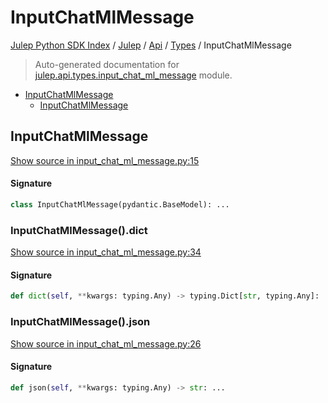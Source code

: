 # InputChatMlMessage

[Julep Python SDK Index](../../../README.md#julep-python-sdk-index) / [Julep](../../index.md#julep) / [Api](../index.md#api) / [Types](./index.md#types) / InputChatMlMessage

> Auto-generated documentation for [julep.api.types.input_chat_ml_message](../../../../../../../julep/api/types/input_chat_ml_message.py) module.

- [InputChatMlMessage](#inputchatmlmessage)
  - [InputChatMlMessage](#inputchatmlmessage-1)

## InputChatMlMessage

[Show source in input_chat_ml_message.py:15](../../../../../../../julep/api/types/input_chat_ml_message.py#L15)

#### Signature

```python
class InputChatMlMessage(pydantic.BaseModel): ...
```

### InputChatMlMessage().dict

[Show source in input_chat_ml_message.py:34](../../../../../../../julep/api/types/input_chat_ml_message.py#L34)

#### Signature

```python
def dict(self, **kwargs: typing.Any) -> typing.Dict[str, typing.Any]: ...
```

### InputChatMlMessage().json

[Show source in input_chat_ml_message.py:26](../../../../../../../julep/api/types/input_chat_ml_message.py#L26)

#### Signature

```python
def json(self, **kwargs: typing.Any) -> str: ...
```